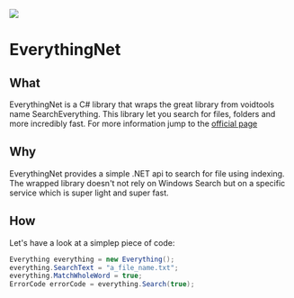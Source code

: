 ![](https://ci.appveyor.com/api/projects/status/dosd2rd023jgl8at?svg=true)

# EverythingNet

## What

EverythingNet is a C# library that wraps the great library from voidtools name SearchEverything.
This library let you search for files, folders and more incredibly fast.
For more information jump to the [official page](https://www.voidtools.com/)

## Why

EverythingNet provides a simple .NET api to search for file using indexing. The wrapped library doesn't not rely on Windows Search but on a specific service which is super light and super fast.

## How

Let's have a look at a simplep piece of code:

```csharp
Everything everything = new Everything();
everything.SearchText = "a_file_name.txt";
everything.MatchWholeWord = true;
ErrorCode errorCode = everything.Search(true);
```
